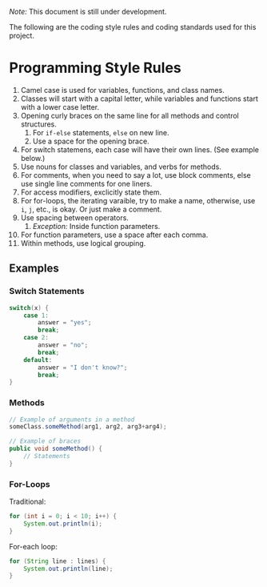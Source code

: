 *Note:* This document is still under development.

The following are the coding style rules and coding standards used for this project.

# Programming Style Rules

1. Camel case is used for variables, functions, and class names.
2. Classes will start with a capital letter, while variables and functions start with a lower case letter.
3. Opening curly braces on the same line for all methods and control structures.
    1. For `if-else` statements, `else` on new line.
    2. Use a space for the opening brace.
4. For switch statemens, each case will have their own lines. (See example below.)
5. Use nouns for classes and variables, and verbs for methods.
6. For comments, when you need to say a lot, use block comments, else use single line comments for one liners.
7. For access modifiers, exclicitly state them.
8. For for-loops, the iterating varaible, try to make a name, otherwise, use `i`, `j`, etc., is okay. Or just make a comment.
9. Use spacing between operators.
    1. *Exception:* Inside function parameters.
10. For function parameters, use a space after each comma.
11. Within methods, use logical grouping.

## Examples

### Switch Statements

```java
switch(x) {
    case 1:
        answer = "yes";
        break;
    case 2:
        answer = "no";
        break;
    default:
        answer = "I don't know?";
        break;
}
```

### Methods

```java
// Example of arguments in a method
someClass.someMethod(arg1, arg2, arg3+arg4);
```

```java
// Example of braces
public void someMethod() {
    // Statements
}
```

### For-Loops

Traditional:

```java
for (int i = 0; i < 10; i++) {
    System.out.println(i);
}
```

For-each loop:

```java
for (String line : lines) {
    System.out.println(line);
}
```
